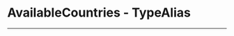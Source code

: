 <!-- This file is generated by a script. Do not edit directly -->
# AvailableCountries - TypeAlias


---
